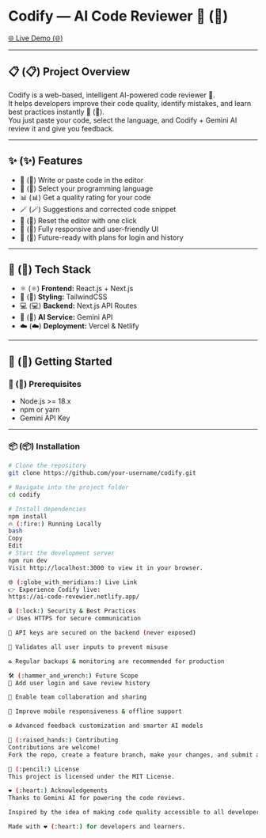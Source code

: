 # Codify — AI Code Reviewer 🚀 (:rocket:)

[🌐 Live Demo (:globe_with_meridians:)](https://ai-code-revewier.netlify.app/)

---

## 📋 (:clipboard:) Project Overview

Codify is a web-based, intelligent AI-powered code reviewer 🌟.  
It helps developers improve their code quality, identify mistakes, and learn best practices instantly 🧠 (:brain:).  
You just paste your code, select the language, and Codify + Gemini AI review it and give you feedback.  

---

## ✨ (:sparkles:) Features

- 📝 (:memo:) Write or paste code in the editor  
- 🎯 (:dart:) Select your programming language  
- 📊 (:bar_chart:) Get a quality rating for your code  
- 🪄 (:magic_wand:) Suggestions and corrected code snippet  
- 🔄 (:arrows_counterclockwise:) Reset the editor with one click  
- 🌟 (:star2:) Fully responsive and user-friendly UI  
- 🧩 (:jigsaw:) Future-ready with plans for login and history  

---

## 🌈 (:rainbow:) Tech Stack

- ⚛️ (:atom_symbol:) **Frontend:** React.js + Next.js  
- 🎨 (:art:) **Styling:** TailwindCSS  
- 💻 (:computer:) **Backend:** Next.js API Routes  
- 🤖 (:robot:) **AI Service:** Gemini API  
- ☁️ (:cloud:) **Deployment:** Vercel & Netlify  

---

## 🚀 (:rocket:) Getting Started

### 🧰 (:toolbox:) Prerequisites

- Node.js >= 18.x
- npm or yarn
- Gemini API Key

---

### 📦 (:package:) Installation

```bash
# Clone the repository
git clone https://github.com/your-username/codify.git

# Navigate into the project folder
cd codify

# Install dependencies
npm install
🔥 (:fire:) Running Locally
bash
Copy
Edit
# Start the development server
npm run dev
Visit http://localhost:3000 to view it in your browser.

🌐 (:globe_with_meridians:) Live Link
👉 Experience Codify live:
https://ai-code-revewier.netlify.app/

🔒 (:lock:) Security & Best Practices
✅ Uses HTTPS for secure communication

🔐 API keys are secured on the backend (never exposed)

🔎 Validates all user inputs to prevent misuse

♻️ Regular backups & monitoring are recommended for production

🛠️ (:hammer_and_wrench:) Future Scope
📂 Add user login and save review history

👥 Enable team collaboration and sharing

📱 Improve mobile responsiveness & offline support

⚙️ Advanced feedback customization and smarter AI models

🙌 (:raised_hands:) Contributing
Contributions are welcome!
Fork the repo, create a feature branch, make your changes, and submit a pull request 🚀 (:rocket:).

📝 (:pencil:) License
This project is licensed under the MIT License.

❤️ (:heart:) Acknowledgements
Thanks to Gemini AI for powering the code reviews.

Inspired by the idea of making code quality accessible to all developers 🌟.

Made with ❤️ (:heart:) for developers and learners.
